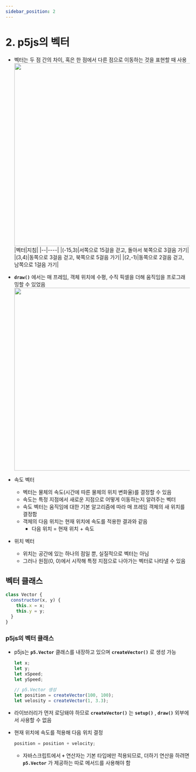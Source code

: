 ```yaml
---
sidebar_position: 2
---
```


# 2. p5js의 벡터

- 벡터는 두 점 간의 차이, 혹은 한 점에서 다른 점으로 이동하는 것을 표현할 때 사용
  <img width="500px" src="https://natureofcode.com/static/4eddba63c1027e834ce3f1111095b00b/7e311/01_vectors_3.webp" />
  |벡터|지침|
  |--|----|
  |(-15,3)|서쪽으로 15걸을 걷고, 돌아서 북쪽으로 3걸음 가기|
  |(3,4)|동쪽으로 3걸음 걷고, 북쪽으로 5걸음 가기|
  |(2,-1)|동쪽으로 2걸음 걷고, 남쪽으로 1걸음 가기|

- **`draw()`** 에서는 매 프레임, 객체 위치에 수평, 수직 픽셀을 더해 움직임을 프로그래밍할 수 있었음
  <img width="500px" src="https://natureofcode.com/static/209ff55506df4a9cff7342e649fe61ec/1f761/01_vectors_4.webp"/>

- 속도 벡터

  - 벡터는 물체의 속도(시간에 따른 물체의 위치 변화율)를 결정할 수 있음
  - 속도는 특정 지점에서 새로운 지점으로 어떻게 이동하는지 알려주는 벡터
  - 속도 벡터는 움직임에 대한 기본 알고리즘에 따라 매 프레임 객체의 새 위치를 결정함
  - 객체의 다음 위치는 현재 위치에 속도를 적용한 결과와 같음
    - 다음 위치 = 현재 위치 + 속도

- 위치 벡터
  - 위치는 공간에 있는 하나의 점일 뿐, 실질적으로 벡터는 아님
  - 그러나 원점(0, 0)에서 시작해 특정 지점으로 나아가는 벡터로 나타낼 수 있음

## 벡터 클래스

```js
class Vector {
  constructor(x, y) {
    this.x = x;
    this.y = y;
  }
}
```

### p5js의 벡터 클래스

- p5js는 **`p5.Vector`** 클래스를 내장하고 있으며 **`createVector()`** 로 생성 가능

  ```js
  let x;
  let y;
  let xSpeed;
  let ySpeed;

  // p5.Vector 생성
  let position = createVector(100, 100);
  let velosity = createVector(1, 3.3);
  ```

- 라이브러리가 먼저 로딩돼야 하므로 **`createVector()`** 는 **`setup()`** , **`draw()`** 외부에서 사용할 수 없음
- 현재 위치에 속도를 적용해 다음 위치 결정
  ```js
  position = position + velocity;
  ```
  - 자바스크립트에서 **`+`** 연산자는 기본 타입에만 적용되므로, 더하기 연산을 하려면 **`p5.Vector`** 가 제공하는 따로 메서드를 사용해야 함
